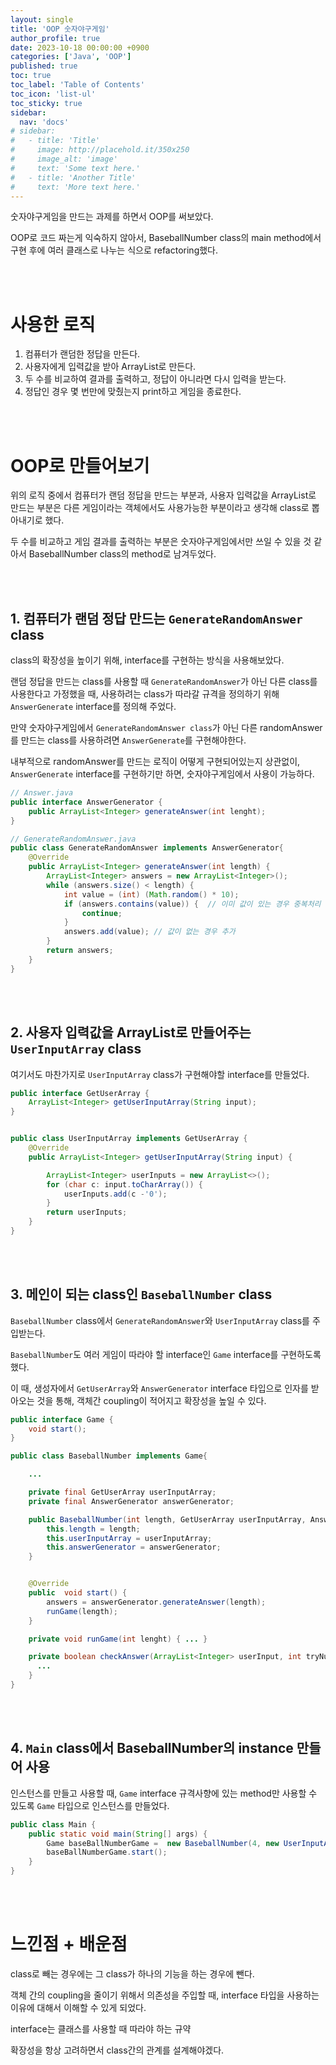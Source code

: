 ```yaml
---
layout: single
title: 'OOP 숫자야구게임'
author_profile: true
date: 2023-10-18 00:00:00 +0900
categories: ['Java', 'OOP']
published: true
toc: true
toc_label: 'Table of Contents'
toc_icon: 'list-ul'
toc_sticky: true
sidebar:
  nav: 'docs'
# sidebar:
#   - title: 'Title'
#     image: http://placehold.it/350x250
#     image_alt: 'image'
#     text: 'Some text here.'
#   - title: 'Another Title'
#     text: 'More text here.'
---
```


숫자야구게임을 만드는 과제를 하면서 OOP를 써보았다. 

OOP로 코드 짜는게 익숙하지 않아서, BaseballNumber class의 main method에서 구현 후에 여러 클래스로 나누는 식으로 refactoring했다. 

<br>
<br>


# 사용한 로직

1. 컴퓨터가 랜덤한 정답을 만든다.
2. 사용자에게 입력값을 받아 ArrayList로 만든다.
3. 두 수를 비교하여 결과를 출력하고, 정답이 아니라면 다시 입력을 받는다.
4. 정답인 경우 몇 번만에 맞췄는지 print하고 게임을 종료한다.

<br>
<br>

# OOP로 만들어보기

위의 로직 중에서 컴퓨터가 랜덤 정답을 만드는 부분과, 사용자 입력값을 ArrayList로 만드는 부분은 다른 게임이라는 객체에서도 사용가능한 부분이라고 생각해 class로 뽑아내기로 했다.

두 수를 비교하고 게임 결과를 출력하는 부분은 숫자야구게임에서만 쓰일 수 있을 것 같아서 BaseballNumber class의 method로 남겨두었다. 

<br>
<br>

## 1. 컴퓨터가 랜덤 정답 만드는 `GenerateRandomAnswer` class

class의 확장성을 높이기 위해, interface를 구현하는 방식을 사용해보았다.

랜덤 정답을 만드는 class를 사용할 때 `GenerateRandomAnswer`가 아닌 다른 class를 사용한다고 가정했을 때, 사용하려는 class가 따라갈 규격을 정의하기 위해 `AnswerGenerate` interface를 정의해 주었다.

만약 숫자야구게임에서 `GenerateRandomAnswer class`가 아닌 다른 randomAnswer를 만드는 class를 사용하려면 `AnswerGenerate`를 구현해야한다.

내부적으로 randomAnswer를 만드는 로직이 어떻게 구현되어있는지 상관없이, `AnswerGenerate` interface를 구현하기만 하면, 숫자야구게임에서 사용이 가능하다. 


```java
// Answer.java
public interface AnswerGenerator {
    public ArrayList<Integer> generateAnswer(int lenght);
}

// GenerateRandomAnswer.java
public class GenerateRandomAnswer implements AnswerGenerator{
    @Override
    public ArrayList<Integer> generateAnswer(int length) {
        ArrayList<Integer> answers = new ArrayList<Integer>();
        while (answers.size() < length) {
            int value = (int) (Math.random() * 10);
            if (answers.contains(value)) {  // 이미 값이 있는 경우 중복처리
                continue;
            }
            answers.add(value); // 값이 없는 경우 추가
        }
        return answers;
    }
}
```

<br>
<br>

## 2. 사용자 입력값을 ArrayList로 만들어주는 `UserInputArray` class

여기서도 마찬가지로 `UserInputArray` class가 구현해야할 interface를 만들었다.

```java
public interface GetUserArray {
    ArrayList<Integer> getUserInputArray(String input);
}


public class UserInputArray implements GetUserArray {
    @Override
    public ArrayList<Integer> getUserInputArray(String input) {

        ArrayList<Integer> userInputs = new ArrayList<>();
        for (char c: input.toCharArray()) {
            userInputs.add(c -'0');
        }
        return userInputs;
    }
}

```

<br>
<br>


## 3. 메인이 되는 class인 `BaseballNumber` class

`BaseballNumber` class에서 `GenerateRandomAnswer`와 `UserInputArray` class를 주입받는다.

`BaseballNumber`도 여러 게임이 따라야 할 interface인 `Game` interface를 구현하도록 했다.

이 때, 생성자에서 `GetUserArray`와 `AnswerGenerator` interface 타입으로 인자를 받아오는 것을 통해, 객체간 coupling이 적어지고 확장성을 높일 수 있다.

```java
public interface Game {
    void start();
}

public class BaseballNumber implements Game{

    ...

    private final GetUserArray userInputArray;
    private final AnswerGenerator answerGenerator;

    public BaseballNumber(int length, GetUserArray userInputArray, AnswerGenerator answerGenerator ) {
        this.length = length;
        this.userInputArray = userInputArray;
        this.answerGenerator = answerGenerator;
    }


    @Override
    public  void start() {
        answers = answerGenerator.generateAnswer(length);
        runGame(length);
    }

    private void runGame(int lenght) { ... }

    private boolean checkAnswer(ArrayList<Integer> userInput, int tryNums) { 
      ...
    }
}
```


<br>
<br>

## 4. `Main` class에서 BaseballNumber의 instance 만들어 사용

인스턴스를 만들고 사용할 때, `Game` interface 규격사향에 있는 method만 사용할 수 있도록 `Game` 타입으로 인스턴스를 만들었다.
```java
public class Main {
    public static void main(String[] args) {
        Game baseBallNumberGame =  new BaseballNumber(4, new UserInputArray(), new GenerateRandomAnswer());
        baseBallNumberGame.start();
    }
}
```


<br>
<br>

# 느낀점 + 배운점

class로 빼는 경우에는 그 class가 하나의 기능을 하는 경우에 뺀다.

객체 간의 coupling을 줄이기 위해서 의존성을 주입할 때, interface 타입을 사용하는 이유에 대해서 이해할 수 있게 되었다.

interface는 클래스를 사용할 때 따라야 하는 규약

확장성을 항상 고려하면서 class간의 관계를 설계해야겠다.
